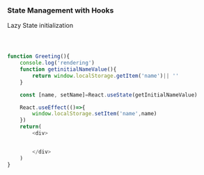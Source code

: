 ### State Management with Hooks

Lazy State initialization

```javascript



function Greeting(){
    console.log('rendering')
    function getinitialNameValue(){
        return window.localStorage.getItem('name')|| ''
    }

    const [name, setName]=React.useState(getInitialNameValue)

    React.useEffect(()=>{
        window.localStorage.setItem('name',name)
    })
    return(
        <div>


        </div>
    )
}



```